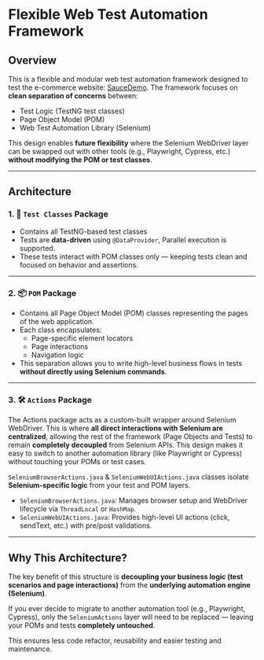 # Flexible Web Test Automation Framework

## Overview

This is a flexible and modular web test automation framework designed to test the e-commerce website: [SauceDemo](https://www.saucedemo.com/v1/). The framework focuses on **clean separation of concerns** between:

- Test Logic (TestNG test classes)
- Page Object Model (POM)
- Web Test Automation Library (Selenium)

This design enables **future flexibility** where the Selenium WebDriver layer can be swapped out with other tools (e.g., Playwright, Cypress, etc.) **without modifying the POM or test classes**.

---

## Architecture

### 1. 🧪 `Test Classes` Package

- Contains all TestNG-based test classes
- Tests are **data-driven** using `@DataProvider`, Parallel execution is supported.
- These tests interact with POM classes only — keeping tests clean and focused on behavior and assertions.

---

### 2. 📦 `POM` Package

- Contains all Page Object Model (POM) classes representing the pages of the web application.
- Each class encapsulates:
  - Page-specific element locators
  - Page interactions
  - Navigation logic
- This separation allows you to write high-level business flows in tests **without directly using Selenium commands**.

---

### 3. 🛠️ `Actions` Package

The Actions package acts as a custom-built wrapper around Selenium WebDriver. This is where **all direct interactions with Selenium are centralized**, allowing the rest of the framework (Page Objects and Tests) to remain **completely decoupled** from Selenium APIs. This design makes it easy to switch to another automation library (like Playwright or Cypress) without touching your POMs or test cases.


 `SeleniumBrowserActions.java` & `SeleniumWebUIActions.java` classes isolate **Selenium-specific logic** from your test and POM layers.

- `SeleniumBrowserActions.java`: Manages browser setup and WebDriver lifecycle via `ThreadLocal` or `HashMap`.
- `SeleniumWebUIActions.java`: Provides high-level UI actions (click, sendText, etc.) with pre/post validations.

---

## Why This Architecture?

The key benefit of this structure is **decoupling your business logic (test scenarios and page interactions)** from the **underlying automation engine (Selenium)**.

If you ever decide to migrate to another automation tool (e.g., Playwright, Cypress), only the `SeleniumActions` layer will need to be replaced — leaving your POMs and tests **completely untouched**.

This ensures less code refactor, reusability and easier testing and maintenance.
